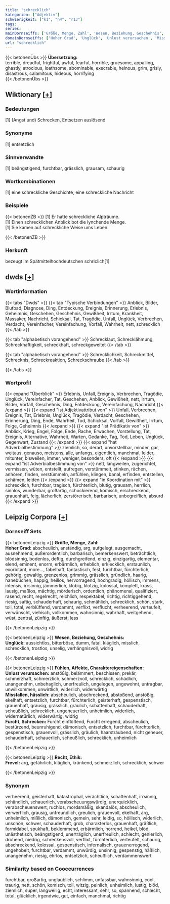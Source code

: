 ```yaml
---
title: "schrecklich"
kategorien: ["Adjektiv"]
schwierigkeit: ["k1", "h4", "r13"]
tags:
series:
mainDornseiffs: ['Größe, Menge, Zahl', 'Wesen, Beziehung, Geschehnis', 'Fühlen, Affekte, Charaktereigenschaften', 'Recht, Ethik']
domainDornseiffs: ['Hoher Grad', 'Unglück', 'Unlust verursachen', 'Missfallen, hässlich', 'Furcht, Schrecken', 'Frevel']
url: "schrecklich"
---
```


{{< betonenÜbs >}}
**Übersetzung:**  
terrible, dreadful, frightful, awful, fearful, horrible, gruesome, appalling, ghastly, atrocious, loathsome, abominable, execrable, heinous, grim, grisly, disastrous, calamitous, hideous, horrifying  
{{< /betonenÜbs >}}

## Wiktionary [[+](https://de.wiktionary.org/wiki/schrecklich)]

### Bedeutungen
[1] (Angst und) Schrecken, Entsetzen auslösend  

### Synonyme
[1] entsetzlich  

### Sinnverwandte
[1] beängstigend, furchtbar, grässlich, grausam, schaurig  

### Wortkombinationen
[1] eine schreckliche Geschichte, eine schreckliche Nachricht  

### Beispiele
{{< betonenZB >}}
[1] Er hatte schreckliche Alpträume.  
[1] Einen schrecklichen Anblick bot die lynchende Menge.  
[1] Sie kamen auf schreckliche Weise ums Leben.  

{{< /betonenZB >}}
### Herkunft
bezeugt im Spätmittelhochdeutschen schriclich[1]  



## dwds [[+](https://www.dwds.de/wb/schrecklich)]

### Wortinformation
{{< tabs "Dwds" >}}
{{< tab "Typische Verbindungen" >}}
Anblick, Bilder, Blutbad, Diagnose, Ding, Entdeckung, Ereignis, Erinnerung, Erlebnis, Geheimnis, Geschehen, Geschehnis, Gewißheit, Irrtum, Krankheit, Massaker, Nachricht, Schicksal, Tat, Tragödie, Unfall, Unglück, Verbrechen, Verdacht, Vereinfacher, Vereinfachung, Vorfall, Wahrheit, nett, schrecklich
{{< /tab >}}

{{< tab "alphabetisch vorangehend" >}}
Schrecklaut, Schrecklähmung, Schreckhaftigkeit, schreckhaft, schreckgeweitet
{{< /tab >}}

{{< tab "alphabetisch vorangehend" >}}
Schrecklichkeit, Schreckmittel, Schrecknis, Schreckreaktion, Schreckschraube
{{< /tab >}}

{{< /tabs >}}

### Wortprofil
{{< expand "Überblick" >}} Erlebnis, Unfall, Ereignis, Verbrechen, Tragödie, Unglück, Vereinfacher, Tat, Geschehen, Anblick, Gewißheit, nett, Irrtum, Bilder, Vorfall, Geschehnis, Ding, Entdeckung, Vereinfachung, Nachricht {{< /expand >}}
{{< expand "ist Adjektivattribut von" >}} Unfall, Verbrechen, Ereignis, Tat, Erlebnis, Unglück, Tragödie, Verdacht, Geschehen, Erinnerung, Ding, Ende, Wahrheit, Tod, Schicksal, Vorfall, Gewißheit, Irrtum, Folge, Geheimnis {{< /expand >}}
{{< expand "ist Prädikativ von" >}} Anblick, Krieg, Engel, Folge, Ende, Rache, Erwachen, Vorstellung, Tat, Ereignis, Alternative, Wahrheit, Warten, Gedanke, Tag, Tod, Leben, Unglück, Gegenwart, Zustand {{< /expand >}}
{{< expand "hat Adverbialbestimmung" >}} ziemlich, so, derart, unvorstellbar, minder, gar, weitaus, genauso, meistens, alle, anfangs, eigentlich, manchmal, leider, mitunter, bisweilen, immer, weniger, besonders, oft {{< /expand >}}
{{< expand "ist Adverbialbestimmung von" >}} nett, langweilen, zugerichtet, vermissen, wüten, entstellt, aufregen, verstümmelt, stinken, rächen, anhören, finden, verstümmeln, anfühlen, klingen, banal, erfinden, entstellen, schämen, leiden {{< /expand >}}
{{< expand "in Koordination mit" >}} schrecklich, furchtbar, tragisch, fürchterlich, blutig, grausam, herrlich, sinnlos, wunderbar, großartig, schockierend, komisch, erschreckend, grauenhaft, feig, lächerlich, zerstörerisch, barbarisch, unbegreiflich, absurd {{< /expand >}}

## Leipzig Corpora [[+](https://corpora.uni-leipzig.de/en/res?word=schrecklich&corpusId=deu_newscrawl-public_2018)]

### Dornseiff Sets
{{< betonenLeipzig >}}
**Größe, Menge, Zahl:**  
**Hoher Grad:** abscheulich, anständig, arg, aufgelegt, ausgemacht, ausnehmend, außerordentlich, barbarisch, bemerkenswert, beträchtlich, blödsinnig, bodenlos, deftig, durchgreifend, einzig, einzigartig, elementar, elend, eminent, enorm, erbärmlich, erheblich, erklecklich, erstaunlich, exorbitant, more..., fabelhaft, fantastisch, fest, furchtbar, fürchterlich, gehörig, gewaltig, grenzenlos, grimmig, grässlich, gründlich, haarig, hanebüchen, happig, heillos, hervorragend, hochgradig, höllisch, immens, intensiv, irrsinnig, jämmerlich, klobig, klotzig, kolossal, komplett, krass, lausig, maßlos, mächtig, mörderisch, ordentlich, phänomenal, qualifiziert, rasend, recht, regelrecht, reichlich, respektabel, richtig, richtiggehend, riesig, saftig, schauderhaft, schaurig, schmählich, schrecklich, schön, stark, toll, total, verblüffend, verdammt, verflixt, verflucht, verheerend, verteufelt, verwünscht, viehisch, vollkommen, wahnsinnig, wahrhaft, weitgehend, wüst, zentral, zünftig, äußerst, less  

{{< /betonenLeipzig >}}


{{< betonenLeipzig >}}
**Wesen, Beziehung, Geschehnis:**  
**Unglück:** aussichtlos, bitterböse, dumm, fatal, kläglich, misslich, schrecklich, trostlos, unselig, verhängnisvoll, widrig  

{{< /betonenLeipzig >}}


{{< betonenLeipzig >}}
**Fühlen, Affekte, Charaktereigenschaften:**  
**Unlust verursachen:** anstößig, belämmert, beschissen, prekär, schmerzhaft, schmerzlich, schmerzvoll, schrecklich, schädlich, unangenehm, unbehaglich, unerfreulich, ungelegen, ungewohnt, untragbar, unwillkommen, unwirtlich, widerlich, widerwärtig  
**Missfallen, hässlich:** abscheulich, abschreckend, abstoßend, anstößig, ekelhaft, entsetzlich, furchtbar, fürchterlich, geisterhaft, gespenstisch, grauenhaft, grausig, grässlich, gräulich, schattenhaft, schauderhaft, scheußlich, schrecklich, ungeheuerlich, unheimlich, widerlich, widernatürlich, widerwärtig, widrig  
**Furcht, Schrecken:** Furcht einflößend, Furcht erregend, abscheulich, bestürzend, beunruhigend, dämonisch, entsetzlich, furchtbar, fürchterlich, gespenstisch, grauenvoll, grässlich, gräulich, haarsträubend, nicht geheuer, schauderhaft, schauerlich, scheußlich, schrecklich, unheimlich  

{{< /betonenLeipzig >}}


{{< betonenLeipzig >}}
**Recht, Ethik:**  
**Frevel:** arg, gefährlich, kläglich, kränkend, schmerzlich, schrecklich, schwer  

{{< /betonenLeipzig >}}

### Synonym
verheerend, geisterhaft, katastrophal, verächtlich, schattenhaft, irrsinnig, schändlich, schauerlich, verabscheuungswürdig, unerquicklich, verabscheuenswert, ruchlos, mordsmäßig, skandalös, abscheulich, verwerflich, grausig, unfreundlich, greulich, grauenvoll, ekelhaft, arg, unheimlich, mißlich, dämonisch, gemein, sehr, leidig, so, höllisch, widerlich, unschön, schwer, schauderhaft, grob, charakterlos, grauenhaft, gräßlich, formidabel, spukhaft, beklemmend, erbärmlich, horrend, heikel, blöd, unästhetisch, beängstigend, unerträglich, unerfreulich, schlecht, genierlich, drohend, niedrig, schreckensvoll, verflixt, fürchterlich, verteufelt, schaurig, abschreckend, kolossal, gespenstisch, infernalisch, grauenerregend, ungehobelt, furchtbar, verdammt, unwürdig, unsinnig, gespenstig, häßlich, unangenehm, riesig, ehrlos, entsetzlich, scheußlich, verdammenswert


### Similarity based on Cooccurrences
furchtbar, großartig, unglaublich, schlimm, unfassbar, wahnsinnig, cool, traurig, nett, schön, komisch, toll, witzig, peinlich, unheimlich, lustig, blöd, ziemlich, super, langweilig, echt, interessant, sehr, so, spannend, schlecht, total, glücklich, irgendwie, gut, einfach, manchmal, richtig

